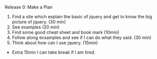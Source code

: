 Release 0: Make a Plan

1. Find a site which explain the basic of jquery and get to know the big picture of jquery. (30 min)
2. See examples (20 min)
3. Find some good cheat sheet and book mark (10min)
4. Follow along exsamples and see if I can do what they said. (30 min)
5. Think about how can I use jquery. (15min)
* Extra 15min I can take break if I am tired.

